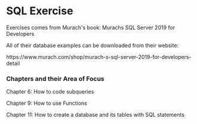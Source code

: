 # SQL Exercise
Exercises comes from Murach's book: Murachs SQL Server 2019 for Developers

All of their database examples can be downloaded from their website:
<link>https://www.murach.com/shop/murach-s-sql-server-2019-for-developers-detail

### Chapters and their Area of Focus
Chapter 6: How to code subqueries 

Chapter 9: How to use Functions

Chapter 11: How to create a database and its tables with SQL statements
